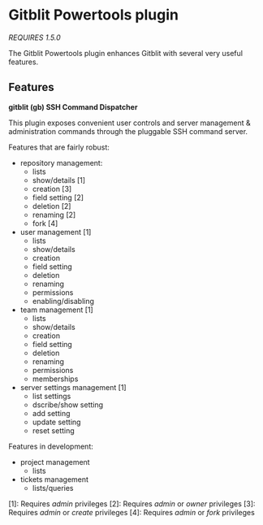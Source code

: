 Gitblit Powertools plugin
=========================

*REQUIRES 1.5.0*

The Gitblit Powertools plugin enhances Gitblit with several very useful features.

Features
--------

**gitblit (gb) SSH Command Dispatcher**

This plugin exposes convenient user controls and server management & administration commands through the pluggable SSH command server.


Features that are fairly robust:

- repository management:
    - lists
    - show/details [1]
    - creation [3]
    - field setting [2]
    - deletion [2]
    - renaming [2]
    - fork [4]
- user management [1]
    - lists
    - show/details
    - creation
    - field setting
    - deletion
    - renaming
    - permissions
    - enabling/disabling
- team management [1]
    - lists
    - show/details
    - creation
    - field setting
    - deletion
    - renaming
    - permissions
    - memberships
- server settings management [1]
    - list settings
    - dscribe/show setting
    - add setting
    - update setting
    - reset setting

Features in development:

- project management
    - lists
- tickets management
    - lists/queries

[1]: Requires *admin* privileges
[2]: Requires *admin* or *owner* privileges
[3]: Requires *admin* or *create* privileges
[4]: Requires *admin* or *fork* privileges

